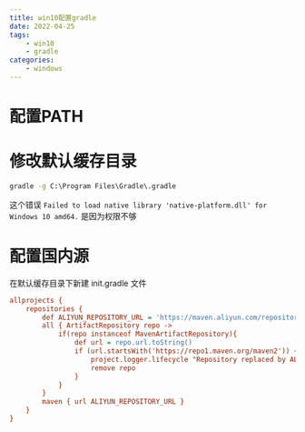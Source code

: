 ```yaml
---
title: win10配置gradle
date: 2022-04-25
tags: 
    - win10
    - gradle
categories: 
    - windows
---
```


# 配置PATH

# 修改默认缓存目录

```cmd
gradle -g C:\Program Files\Gradle\.gradle
```

这个错误 `Failed to load native library 'native-platform.dll' for Windows 10 amd64.` 是因为权限不够

# 配置国内源

在默认缓存目录下新建 init.gradle 文件

```ini
allprojects {
    repositories {
        def ALIYUN_REPOSITORY_URL = 'https://maven.aliyun.com/repository/public'
        all { ArtifactRepository repo ->
            if(repo instanceof MavenArtifactRepository){
                def url = repo.url.toString()
                if (url.startsWith('https://repo1.maven.org/maven2')) {
                    project.logger.lifecycle "Repository replaced by ALIYUN_REPOSITORY_URL."
                    remove repo
                }
            }
        }
        maven { url ALIYUN_REPOSITORY_URL }
    }
}
```